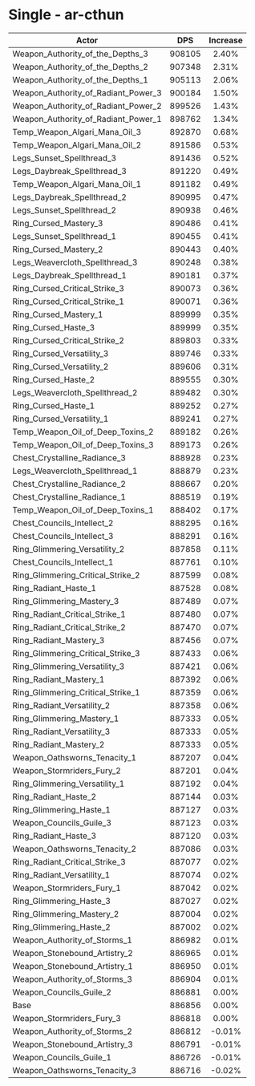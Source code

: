 # Single - ar-cthun
| Actor | DPS | Increase |
|---|:---:|:---:|
|Weapon_Authority_of_the_Depths_3|908105|2.40%|
|Weapon_Authority_of_the_Depths_2|907348|2.31%|
|Weapon_Authority_of_the_Depths_1|905113|2.06%|
|Weapon_Authority_of_Radiant_Power_3|900184|1.50%|
|Weapon_Authority_of_Radiant_Power_2|899526|1.43%|
|Weapon_Authority_of_Radiant_Power_1|898762|1.34%|
|Temp_Weapon_Algari_Mana_Oil_3|892870|0.68%|
|Temp_Weapon_Algari_Mana_Oil_2|891586|0.53%|
|Legs_Sunset_Spellthread_3|891436|0.52%|
|Legs_Daybreak_Spellthread_3|891220|0.49%|
|Temp_Weapon_Algari_Mana_Oil_1|891182|0.49%|
|Legs_Daybreak_Spellthread_2|890995|0.47%|
|Legs_Sunset_Spellthread_2|890938|0.46%|
|Ring_Cursed_Mastery_3|890486|0.41%|
|Legs_Sunset_Spellthread_1|890455|0.41%|
|Ring_Cursed_Mastery_2|890443|0.40%|
|Legs_Weavercloth_Spellthread_3|890248|0.38%|
|Legs_Daybreak_Spellthread_1|890181|0.37%|
|Ring_Cursed_Critical_Strike_3|890073|0.36%|
|Ring_Cursed_Critical_Strike_1|890071|0.36%|
|Ring_Cursed_Mastery_1|889999|0.35%|
|Ring_Cursed_Haste_3|889999|0.35%|
|Ring_Cursed_Critical_Strike_2|889803|0.33%|
|Ring_Cursed_Versatility_3|889746|0.33%|
|Ring_Cursed_Versatility_2|889606|0.31%|
|Ring_Cursed_Haste_2|889555|0.30%|
|Legs_Weavercloth_Spellthread_2|889482|0.30%|
|Ring_Cursed_Haste_1|889252|0.27%|
|Ring_Cursed_Versatility_1|889241|0.27%|
|Temp_Weapon_Oil_of_Deep_Toxins_2|889182|0.26%|
|Temp_Weapon_Oil_of_Deep_Toxins_3|889173|0.26%|
|Chest_Crystalline_Radiance_3|888928|0.23%|
|Legs_Weavercloth_Spellthread_1|888879|0.23%|
|Chest_Crystalline_Radiance_2|888667|0.20%|
|Chest_Crystalline_Radiance_1|888519|0.19%|
|Temp_Weapon_Oil_of_Deep_Toxins_1|888402|0.17%|
|Chest_Councils_Intellect_2|888295|0.16%|
|Chest_Councils_Intellect_3|888291|0.16%|
|Ring_Glimmering_Versatility_2|887858|0.11%|
|Chest_Councils_Intellect_1|887761|0.10%|
|Ring_Glimmering_Critical_Strike_2|887599|0.08%|
|Ring_Radiant_Haste_1|887528|0.08%|
|Ring_Glimmering_Mastery_3|887489|0.07%|
|Ring_Radiant_Critical_Strike_1|887480|0.07%|
|Ring_Radiant_Critical_Strike_2|887470|0.07%|
|Ring_Radiant_Mastery_3|887456|0.07%|
|Ring_Glimmering_Critical_Strike_3|887433|0.06%|
|Ring_Glimmering_Versatility_3|887421|0.06%|
|Ring_Radiant_Mastery_1|887392|0.06%|
|Ring_Glimmering_Critical_Strike_1|887359|0.06%|
|Ring_Radiant_Versatility_2|887358|0.06%|
|Ring_Glimmering_Mastery_1|887333|0.05%|
|Ring_Radiant_Versatility_3|887333|0.05%|
|Ring_Radiant_Mastery_2|887333|0.05%|
|Weapon_Oathsworns_Tenacity_1|887207|0.04%|
|Weapon_Stormriders_Fury_2|887201|0.04%|
|Ring_Glimmering_Versatility_1|887192|0.04%|
|Ring_Radiant_Haste_2|887144|0.03%|
|Ring_Glimmering_Haste_1|887127|0.03%|
|Weapon_Councils_Guile_3|887123|0.03%|
|Ring_Radiant_Haste_3|887120|0.03%|
|Weapon_Oathsworns_Tenacity_2|887086|0.03%|
|Ring_Radiant_Critical_Strike_3|887077|0.02%|
|Ring_Radiant_Versatility_1|887074|0.02%|
|Weapon_Stormriders_Fury_1|887042|0.02%|
|Ring_Glimmering_Haste_3|887027|0.02%|
|Ring_Glimmering_Mastery_2|887004|0.02%|
|Ring_Glimmering_Haste_2|887002|0.02%|
|Weapon_Authority_of_Storms_1|886982|0.01%|
|Weapon_Stonebound_Artistry_2|886965|0.01%|
|Weapon_Stonebound_Artistry_1|886950|0.01%|
|Weapon_Authority_of_Storms_3|886904|0.01%|
|Weapon_Councils_Guile_2|886881|0.00%|
|Base|886856|0.00%|
|Weapon_Stormriders_Fury_3|886818|0.00%|
|Weapon_Authority_of_Storms_2|886812|-0.01%|
|Weapon_Stonebound_Artistry_3|886791|-0.01%|
|Weapon_Councils_Guile_1|886726|-0.01%|
|Weapon_Oathsworns_Tenacity_3|886716|-0.02%|
